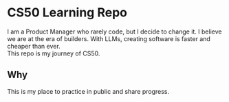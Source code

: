 # CS50 Learning Repo

I am a Product Manager who rarely code, but I decide to change it.
I believe we are at the era of builders. With LLMs, creating software is faster and cheaper than ever.  
This repo is my journey of CS50. 

## Why
This is my place to practice in public and share progress.
